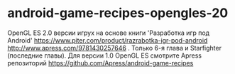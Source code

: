 # android-game-recipes-opengles-20
OpenGL ES 2.0 версии игрух на основе книги 'Разработка игр под Android' https://www.piter.com/product/razrabotka-igr-pod-android http://www.apress.com/9781430257646 . Только 6-я глава и Starfighter (последние главы).
Для версии 1.0 OpenGL ES смотрите Apress репозиторий https://github.com/Apress/android-game-recipes 
